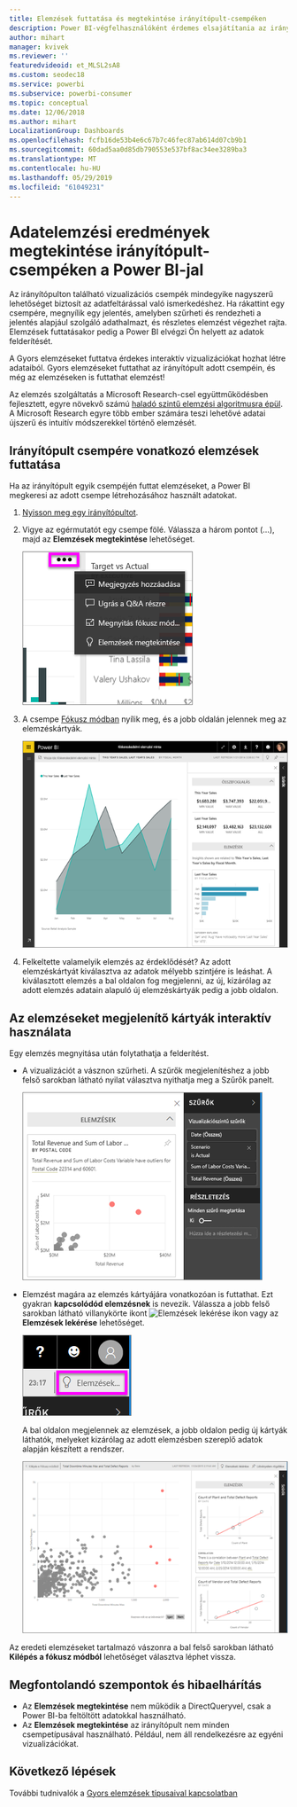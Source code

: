 ```yaml
---
title: Elemzések futtatása és megtekintése irányítópult-csempéken
description: Power BI-végfelhasználóként érdemes elsajátítania az irányítópult-csempék elemzési eredményeinek megállapítását.
author: mihart
manager: kvivek
ms.reviewer: ''
featuredvideoid: et_MLSL2sA8
ms.custom: seodec18
ms.service: powerbi
ms.subservice: powerbi-consumer
ms.topic: conceptual
ms.date: 12/06/2018
ms.author: mihart
LocalizationGroup: Dashboards
ms.openlocfilehash: fcfb16de53b4e6c67b7c46fec87ab614d07cb9b1
ms.sourcegitcommit: 60dad5aa0d85db790553e537bf8ac34ee3289ba3
ms.translationtype: MT
ms.contentlocale: hu-HU
ms.lasthandoff: 05/29/2019
ms.locfileid: "61049231"
---
```

# <a name="view-data-insights-on-dashboard-tiles-with-power-bi"></a>Adatelemzési eredmények megtekintése irányítópult-csempéken a Power BI-jal
Az irányítópulton található vizualizációs csempék mindegyike nagyszerű lehetőséget biztosít az adatfeltárással való ismerkedéshez. Ha rákattint egy csempére, megnyílik egy jelentés, amelyben szűrheti és rendezheti a jelentés alapjául szolgáló adathalmazt, és részletes elemzést végezhet rajta. Elemzések futtatásakor pedig a Power BI elvégzi Ön helyett az adatok felderítését.

A Gyors elemzéseket futtatva érdekes interaktív vizualizációkat hozhat létre adataiból. Gyors elemzéseket futtathat az irányítópult adott csempéin, és még az elemzéseken is futtathat elemzést!

Az elemzés szolgáltatás a Microsoft Research-csel együttműködésben fejlesztett, egyre növekvő számú [haladó szintű elemzési algoritmusra épül](end-user-insight-types.md). A Microsoft Research egyre több ember számára teszi lehetővé adatai újszerű és intuitív módszerekkel történő elemzését.

## <a name="run-insights-on-a-dashboard-tile"></a>Irányítópult csempére vonatkozó elemzések futtatása
Ha az irányítópult egyik csempéjén futtat elemzéseket, a Power BI megkeresi az adott csempe létrehozásához használt adatokat. 

1. [Nyisson meg egy irányítópultot](end-user-dashboards.md).
2. Vigye az egérmutatót egy csempe fölé. Válassza a három pontot (…), majd az **Elemzések megtekintése** lehetőséget. 

    ![három pont menü mód](./media/end-user-insights/power-bi-hover.png)


3. A csempe [Fókusz módban](end-user-focus.md) nyílik meg, és a jobb oldalán jelennek meg az elemzéskártyák.    
   
    ![Fókusz mód](./media/end-user-insights/pbi-insights-tile.png)    
4. Felkeltette valamelyik elemzés az érdeklődését? Az adott elemzéskártyát kiválasztva az adatok mélyebb szintjére is leáshat. A kiválasztott elemzés a bal oldalon fog megjelenni, az új, kizárólag az adott elemzés adatain alapuló új elemzéskártyák pedig a jobb oldalon.    

 ## <a name="interact-with-the-insight-cards"></a>Az elemzéseket megjelenítő kártyák interaktív használata
Egy elemzés megnyitása után folytathatja a felderítést.

   * A vizualizációt a vásznon szűrheti.  A szűrők megjelenítéshez a jobb felső sarokban látható nyilat választva nyithatja meg a Szűrők panelt.

     ![elemzés és a Szűrők menü kibontva](./media/end-user-insights/power-bi-insights-on-insights.png)
   
   * Elemzést magára az elemzés kártyájára vonatkozóan is futtathat. Ezt gyakran **kapcsolódód elemzésnek** is nevezik. Válassza a jobb felső sarokban látható villanykörte ikont ![Elemzések lekérése ikon](./media/end-user-insights/power-bi-bulb-icon.png) vagy az **Elemzések lekérése** lehetőséget.
     
     ![az Elemzések lekérése ikon a menüsávon](./media/end-user-insights/power-bi-autoinsights-tile.png)
     
     A bal oldalon megjelennek az elemzések, a jobb oldalon pedig új kártyák láthatók, melyeket kizárólag az adott elemzésben szereplő adatok alapján készített a rendszer.
     
     ![egymáson lévő elemzések](./media/end-user-insights/power-bi-insights-on-insights-new.png)

Az eredeti elemzéseket tartalmazó vászonra a bal felső sarokban látható **Kilépés a fókusz módból** lehetőséget választva léphet vissza.

## <a name="considerations-and-troubleshooting"></a>Megfontolandó szempontok és hibaelhárítás
- Az **Elemzések megtekintése** nem működik a DirectQueryvel, csak a Power BI-ba feltöltött adatokkal használható.
- Az **Elemzések megtekintése** az irányítópult nem minden csempetípusával használható. Például, nem áll rendelkezésre az egyéni vizualizációkat.<!--[custom visuals](end-user-custom-visuals.md)-->


## <a name="next-steps"></a>Következő lépések
További tudnivalók a [Gyors elemzések típusaival kapcsolatban](end-user-insight-types.md)

